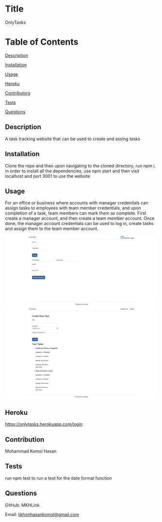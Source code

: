 


# Title
OnlyTasks

# Table of Contents
[Description](#description)

[Installation](#instalation)

[Usage](#usage)

[Heroku](#heroku)

[Contributors](#contributors)

[Tests](#tests)

[Questions](#questions)

## Description
A task tracking website that can be used to create and assing tasks

## Installation
Clone the repo and then upon navigating to the cloned directory, run npm i, in order to install all the dependencies, use npm start and then visit localhost and port 3001 to use the website

## Usage
For an office or business where accounts with manager credentials can assign tasks to employees with team member credentials, and upon completion of a task, team members can mark them as complete. First create a manager account, and then create a team member account. Once done, the manager account credentials can be used to log in, create tasks and assign them to the team member account.

![alt text](./screenshots/login.png)
![alt text](./screenshots/manager.png)

## Heroku 
https://onlytasks.herokuapp.com/login


## Contribution
Mohammad Komol Hasan

## Tests
run npm test to run a test for the date format function

## Questions
GitHub: MKHLink

Email: likhonhasankomol@gmail.com
    
